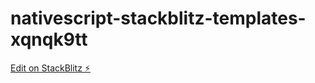 # nativescript-stackblitz-templates-xqnqk9tt

[Edit on StackBlitz ⚡️](https://stackblitz.com/edit/nativescript-stackblitz-templates-3wx6bo)